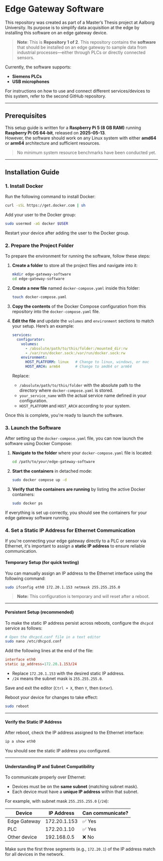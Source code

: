 # Edge Gateway Software

This repository was created as part of a Master’s Thesis project at Aalborg University. Its purpose is to simplify data acquisition at the edge by installing this software on an edge gateway device.

> **Note**: This is **Repository 1 of 2**. This repository contains the **software** that should be installed on an edge gateway to sample data from industrial processes—either through PLCs or directly connected sensors.

Currently, the software supports:
- **Siemens PLCs**
- **USB microphones**

For instructions on how to use and connect different services/devices to this system, refer to the second GitHub repository.

---

## Prerequisites

This setup guide is written for a **Raspberry Pi 5 (8 GB RAM)** running **Raspberry Pi OS 64-bit**, released on **2025-05-13**.  
However, the software should work on any Linux system with either **amd64** or **arm64** architecture and sufficient resources.

> No minimum system resource benchmarks have been conducted yet.

---

## Installation Guide

### 1. Install Docker

Run the following command to install Docker:

```bash
curl -sSL https://get.docker.com | sh
```

Add your user to the Docker group:

```bash
sudo usermod -aG docker $USER
```

Restart your device after adding the user to the Docker group.

### 2. Prepare the Project Folder

To prepare the environment for running the software, follow these steps:

1. **Create a folder** to store all the project files and navigate into it:

    ```bash
    mkdir edge-gateway-software
    cd edge-gateway-software
    ```

2. **Create a new file** named `docker-compose.yaml` inside this folder:

    ```bash
    touch docker-compose.yaml
    ```

3. **Copy the contents** of the Docker Compose configuration from this repository into the `docker-compose.yaml` file.

4. **Edit the file** and update the `volumes` and `environment` sections to match your setup. Here’s an example:

    ```yaml
    services:
      configurator:
        volumes:
          - /absolute/path/to/this/folder:/mounted_dir:rw
          - /var/run/docker.sock:/var/run/docker.sock:rw
        environment:
          HOST_PLATFORM: linux   # Change to linux, windows, or mac
          HOST_ARCH: arm64       # Change to amd64 or arm64
    ```

    Replace:
    - `/absolute/path/to/this/folder` with the absolute path to the directory where `docker-compose.yaml` is stored.
    - `your_service_name` with the actual service name defined in your configuration.
    - `HOST_PLATFORM` and `HOST_ARCH` according to your system.

Once this is complete, you're ready to launch the software.

### 3. Launch the Software

After setting up the `docker-compose.yaml` file, you can now launch the software using Docker Compose:

1. **Navigate to the folder** where your `docker-compose.yaml` file is located:

    ```bash
    cd /path/to/your/edge-gateway-software
    ```

2. **Start the containers** in detached mode:

    ```bash
    sudo docker compose up -d
    ```

3. **Verify that the containers are running** by listing the active Docker containers:

    ```bash
    sudo docker ps
    ```

If everything is set up correctly, you should see the containers for your edge gateway software running.


### 4. Set a Static IP Address for Ethernet Communication

If you're connecting your edge gateway directly to a PLC or sensor via Ethernet, it's important to assign a **static IP address** to ensure reliable communication.

#### Temporary Setup (for quick testing)

You can manually assign an IP address to the Ethernet interface using the following command:

```bash
sudo ifconfig eth0 172.20.1.153 netmask 255.255.255.0
````

> **Note:** This configuration is temporary and will reset after a reboot.

---

#### Persistent Setup (recommended)

To make the static IP address persist across reboots, configure the `dhcpcd` service as follows:

```bash
# Open the dhcpcd.conf file in a text editor
sudo nano /etc/dhcpcd.conf
```

Add the following lines at the end of the file:

```conf
interface eth0
static ip_address=172.20.1.153/24
```

* Replace `172.20.1.153` with the desired static IP address.
* `/24` means the subnet mask is `255.255.255.0`.

Save and exit the editor (`Ctrl + X`, then `Y`, then `Enter`).

Reboot your device for changes to take effect:

```bash
sudo reboot
```

---

#### Verify the Static IP Address

After reboot, check the IP address assigned to the Ethernet interface:

```bash
ip a show eth0
```

You should see the static IP address you configured.

---

#### Understanding IP and Subnet Compatibility

To communicate properly over Ethernet:

* Devices must be on the **same subnet** (matching subnet mask).
* Each device must have a **unique IP address** within that subnet.

For example, with subnet mask `255.255.255.0` (`/24`):

| Device       | IP Address   | Can communicate? |
| ------------ | ------------ | ---------------- |
| Edge Gateway | 172.20.1.153 | ✅ Yes            |
| PLC          | 172.20.1.10  | ✅ Yes            |
| Other device | 192.168.0.5  | ❌ No             |

Make sure the first three segments (e.g., `172.20.1`) of the IP address match for all devices in the network.


